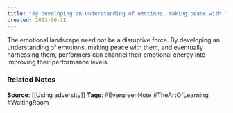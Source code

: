 ```yaml
---
title: "By developing an understanding of emotions, making peace with them, and eventually harnessing them, performers can channel their emotional energy into improving their performance levels"
created: 2023-06-11
---
```


The emotional landscape need not be a disruptive force. By developing an understanding of emotions, making peace with them, and eventually harnessing them, performers can channel their emotional energy into improving their performance levels.

### Related Notes
**Source**: [[Using adversity]]
**Tags**: #EvergreenNote #TheArtOfLearning #WaitingRoom 


